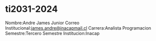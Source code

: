 # ti2031-2024
Nombre:Andre James Junior
Correo Institucional:james.andre@inacapmail.cl
Carrera:Analista Programacion
Semestre:Tercero Semestre
Institucion:Inacap
